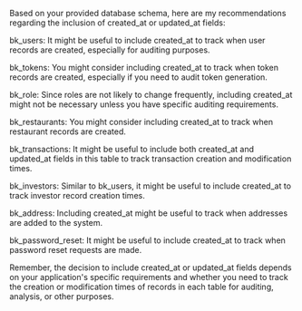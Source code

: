 
Based on your provided database schema, here are my recommendations regarding the inclusion of created_at or updated_at fields:

bk_users: It might be useful to include created_at to track when user records are created, especially for auditing purposes.

bk_tokens: You might consider including created_at to track when token records are created, especially if you need to audit token generation.

bk_role: Since roles are not likely to change frequently, including created_at might not be necessary unless you have specific auditing requirements.

bk_restaurants: You might consider including created_at to track when restaurant records are created.

bk_transactions: It might be useful to include both created_at and updated_at fields in this table to track transaction creation and modification times.

bk_investors: Similar to bk_users, it might be useful to include created_at to track investor record creation times.

bk_address: Including created_at might be useful to track when addresses are added to the system.

bk_password_reset: It might be useful to include created_at to track when password reset requests are made.

Remember, the decision to include created_at or updated_at fields depends on your application's specific requirements and whether you need to track the creation or modification times of records in each table for auditing, analysis, or other purposes.




